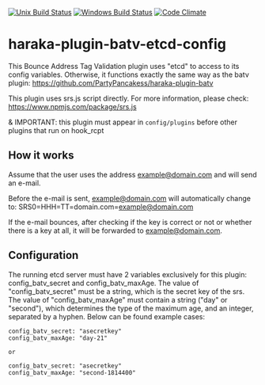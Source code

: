 [![Unix Build Status][ci-img]][ci-url]
[![Windows Build Status][ci-win-img]][ci-win-url]
[![Code Climate][clim-img]][clim-url]

# haraka-plugin-batv-etcd-config

This Bounce Address Tag Validation plugin uses "etcd" to access to its config variables. Otherwise, it functions exactly the same way as the batv plugin: https://github.com/PartyPancakess/haraka-plugin-batv


This plugin uses srs.js script directly. For more information, please check: https://www.npmjs.com/package/srs.js

& IMPORTANT: this plugin must appear in  `config/plugins`  before other plugins that run on hook_rcpt

## How it works
Assume that the user uses the address example@domain.com and will send an e-mail.

Before the e-mail is sent, example@domain.com will automatically change to:
SRS0=HHH=TT=domain.com=example@domain.com

If the e-mail bounces, after checking if the key is correct or not or whether there is a key at all, it will be forwarded to example@domain.com.


## Configuration
The running etcd server must have 2 variables exclusively for this plugin: config_batv_secret and config_batv_maxAge. 
The value of "config_batv_secret" must be a string, which is the secret key of the srs.
The value of "config_batv_maxAge" must contain a string ("day" or "second"), which determines the type of the maximum age, and an integer, separated by a hyphen.
Below can be found example cases:
```
config_batv_secret: "asecretkey"
config_batv_maxAge: "day-21"

or

config_batv_secret: "asecretkey"
config_batv_maxAge: "second-1814400"
```






<!-- leave these buried at the bottom of the document -->
[ci-img]: https://github.com/haraka/haraka-plugin-batv-etcd-config/workflows/Plugin%20Tests/badge.svg
[ci-url]: https://github.com/haraka/haraka-plugin-batv-etcd-config/actions?query=workflow%3A%22Plugin+Tests%22
[ci-win-img]: https://github.com/haraka/haraka-plugin-batv-etcd-config/workflows/Plugin%20Tests%20-%20Windows/badge.svg
[ci-win-url]: https://github.com/haraka/haraka-plugin-batv-etcd-config/actions?query=workflow%3A%22Plugin+Tests+-+Windows%22
[clim-img]: https://codeclimate.com/github/haraka/haraka-plugin-batv-etcd-config/badges/gpa.svg
[clim-url]: https://codeclimate.com/github/haraka/haraka-plugin-batv-etcd-config
[npm-img]: https://nodei.co/npm/haraka-plugin-batv-etcd-config.png
[npm-url]: https://www.npmjs.com/package/haraka-plugin-batv-etcd-config
